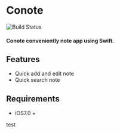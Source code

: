 # Conote


![Build Status](https://img.shields.io/teamcity/http/teamcity.jetbrains.com/s/bt345.svg)

#### Conote conveniently note app using Swift.


## Features

* Quick add and edit note
* Quick search note 


## Requirements

* iOS7.0 +

test

